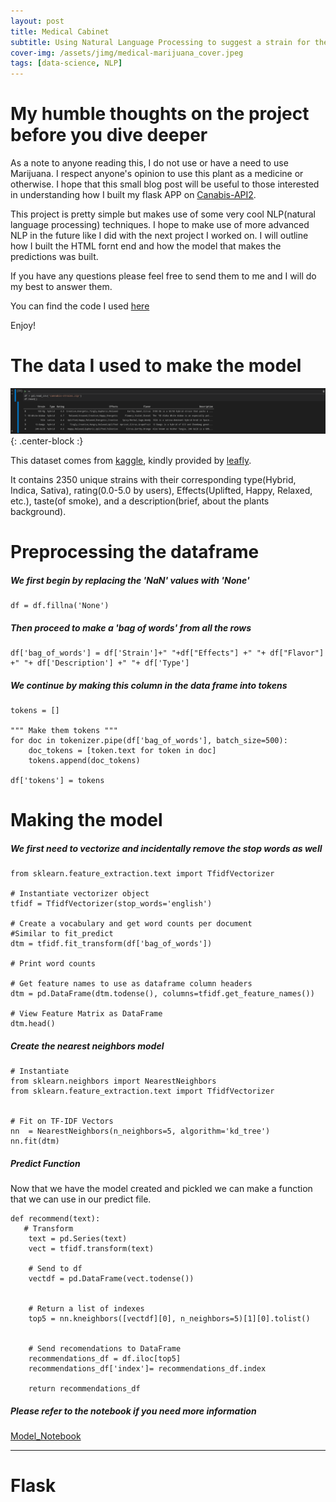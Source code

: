```yaml
---
layout: post
title: Medical Cabinet
subtitle: Using Natural Language Processing to suggest a strain for the users needs by Jean Fraga
cover-img: /assets/jimg/medical-marijuana_cover.jpeg
tags: [data-science, NLP]
---
```


# My humble thoughts on the project before you dive deeper

As a note to anyone reading this, I do not use or have a need to use Marijuana. I respect anyone's opinion to use this plant as a medicine or otherwise. I hope that this small blog post will be useful to those interested in understanding how I built my flask APP on [Canabis-API2](https://cannabis-api-2.herokuapp.com/).

This project is pretty simple but makes use of some very cool NLP(natural language processing) techniques. I hope to make use of more advanced NLP in the future like I did with the next project I worked on. I will outline how I built the HTML fornt end and how the model that makes the predictions was built.

If you have any questions please feel free to send them to me and I will do my best to answer them.

You can find the code I used [here](https://github.com/JeanFraga/Cannabis-API-2)

Enjoy!

# The data I used to make the model

![Data](https://raw.githubusercontent.com/JeanFraga/JeanFraga.github.io/master/assets/jimg/dataframe_table.png){: .center-block :}

This dataset comes from [kaggle](https://www.kaggle.com/kingburrito666/cannabis-strains), kindly provided by [leafly](https://www.leafly.com/).

It contains 2350 unique strains with their corresponding type(Hybrid, Indica, Sativa), rating(0.0-5.0 by users), Effects(Uplifted, Happy, Relaxed, etc.), taste(of smoke), and a description(brief, about the plants background).

# Preprocessing the dataframe

##### We first begin by replacing the 'NaN' values with 'None'


```
df = df.fillna('None')
```

##### Then proceed to make a 'bag of words' from all the rows


```
df['bag_of_words'] = df['Strain']+" "+df["Effects"] +" "+ df["Flavor"] +" "+ df['Description'] +" "+ df['Type']
```

##### We continue by making this column in the data frame into tokens


```
tokens = []

""" Make them tokens """
for doc in tokenizer.pipe(df['bag_of_words'], batch_size=500):
    doc_tokens = [token.text for token in doc]
    tokens.append(doc_tokens)

df['tokens'] = tokens
```

# Making the model

##### We first need to vectorize and incidentally remove the stop words as well


```
from sklearn.feature_extraction.text import TfidfVectorizer

# Instantiate vectorizer object
tfidf = TfidfVectorizer(stop_words='english')

# Create a vocabulary and get word counts per document
#Similar to fit_predict
dtm = tfidf.fit_transform(df['bag_of_words'])

# Print word counts

# Get feature names to use as dataframe column headers
dtm = pd.DataFrame(dtm.todense(), columns=tfidf.get_feature_names())

# View Feature Matrix as DataFrame
dtm.head()
```

##### Create the nearest neighbors model


```
# Instantiate
from sklearn.neighbors import NearestNeighbors
from sklearn.feature_extraction.text import TfidfVectorizer


# Fit on TF-IDF Vectors
nn  = NearestNeighbors(n_neighbors=5, algorithm='kd_tree')
nn.fit(dtm)
```

##### Predict Function

Now that we have the model created and pickled we can make a function that we can use in our predict file.


```
def recommend(text):
   # Transform
    text = pd.Series(text)
    vect = tfidf.transform(text)

    # Send to df
    vectdf = pd.DataFrame(vect.todense())
    

    # Return a list of indexes
    top5 = nn.kneighbors([vectdf][0], n_neighbors=5)[1][0].tolist()
   
    
    # Send recomendations to DataFrame
    recommendations_df = df.iloc[top5]
    recommendations_df['index']= recommendations_df.index
    
    return recommendations_df
```


##### Please refer to the notebook if you need more information

[Model_Notebook](https://github.com/JeanFraga/Cannabis-API-2/blob/master/CANNABIS_API/models/testing_model.ipynb)

___

# Flask
